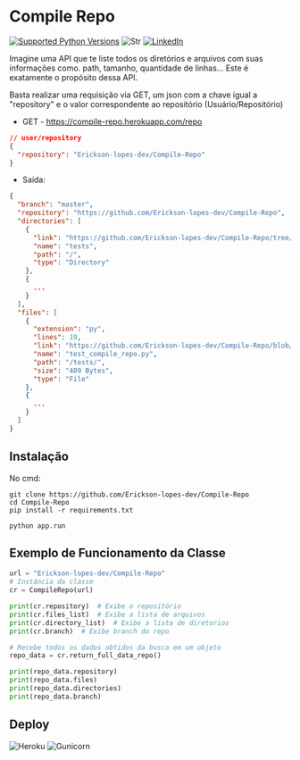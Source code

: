 # Compile Repo

[![Supported Python Versions](https://img.shields.io/pypi/pyversions/rich/10.11.0)](https://www.python.org/download/)
![Str](https://img.shields.io/github/stars/Erickson-lopes-dev/Compile-Repo?style=social) [![LinkedIn](https://img.shields.io/badge/LinkedIn-Erickson_Lopes%20-blue)](https://www.linkedin.com/in/ericksonlopes/)

Imagine uma API que te liste todos os diretórios e arquivos com suas informações como. path, tamanho, quantidade de linhas... Este é exatamente o propósito dessa API.

Basta realizar uma requisição via GET, um json com a chave igual a "repository" e o valor correspondente ao repositório (Usuário/Repositório)

- GET - https://compile-repo.herokuapp.com/repo

```json
// user/repository
{
  "repository": "Erickson-lopes-dev/Compile-Repo"
}
```

- Saída:

```json
{
  "branch": "master",
  "repository": "https://github.com/Erickson-lopes-dev/Compile-Repo",
  "directories": [
    {
      "link": "https://github.com/Erickson-lopes-dev/Compile-Repo/tree/master/tests",
      "name": "tests",
      "path": "/",
      "type": "Directory"
    },
    {
      ...
    }
  ],
  "files": [
    {
      "extension": "py",
      "lines": 19,
      "link": "https://github.com/Erickson-lopes-dev/Compile-Repo/blob/master/tests/test_compile_repo.py",
      "name": "test_compile_repo.py",
      "path": "/tests/",
      "size": "409 Bytes",
      "type": "File"
    },
    {
      ...
    }
  ]
}
```

## Instalação

No cmd:

```commandline
git clone https://github.com/Erickson-lopes-dev/Compile-Repo
cd Compile-Repo
pip install -r requirements.txt

python app.run
```

## Exemplo de Funcionamento da Classe

```python
url = "Erickson-lopes-dev/Compile-Repo"
# Instância da classe
cr = CompileRepo(url)

print(cr.repository)  # Exibe o repositório
print(cr.files_list)  # Exibe a lista de arquivos
print(cr.directory_list)  # Exibe a lista de diretorios
print(cr.branch)  # Exibe branch do repo

# Recebe todos os dados obtidos da busca em um objeto
repo_data = cr.return_full_data_repo()

print(repo_data.repository)
print(repo_data.files)
print(repo_data.directories)
print(repo_data.branch)

```

## Deploy

![Heroku](https://img.shields.io/badge/-Heroku-430098?&logo=Heroku&logoColor=FFFFFF)
![Gunicorn](https://img.shields.io/badge/-Gunicorn-499848?&logo=gunicorn&logoColor=FFFFFF)
